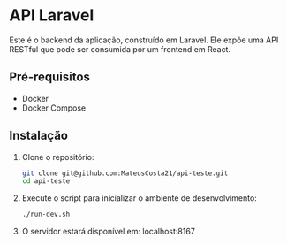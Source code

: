 # API Laravel

Este é o backend da aplicação, construído em Laravel. Ele expõe uma API RESTful que pode ser consumida por um frontend em React.

## Pré-requisitos

- Docker
- Docker Compose

## Instalação

1. Clone o repositório:

   ```bash
   git clone git@github.com:MateusCosta21/api-teste.git
   cd api-teste

2. Execute o script para inicializar o ambiente de desenvolvimento:
      ```bash
      ./run-dev.sh

3. O servidor estará disponível em: localhost:8167


